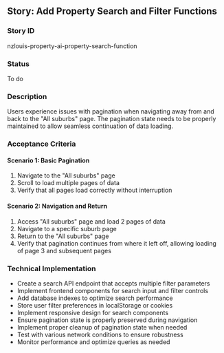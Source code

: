 ## Story: Add Property Search and Filter Functions

### Story ID
nzlouis-property-ai-property-search-function

### Status
To do

### Description
Users experience issues with pagination when navigating away from and back to the "All suburbs" page. The pagination state needs to be properly maintained to allow seamless continuation of data loading.

### Acceptance Criteria
#### Scenario 1: Basic Pagination

1. Navigate to the "All suburbs" page
2. Scroll to load multiple pages of data
3. Verify that all pages load correctly without interruption

#### Scenario 2: Navigation and Return

1. Access "All suburbs" page and load 2 pages of data
2. Navigate to a specific suburb page
3. Return to the "All suburbs" page
4. Verify that pagination continues from where it left off, allowing loading of page 3 and subsequent pages

### Technical Implementation
- Create a search API endpoint that accepts multiple filter parameters
- Implement frontend components for search input and filter controls
- Add database indexes to optimize search performance
- Store user filter preferences in localStorage or cookies
- Implement responsive design for search components
- Ensure pagination state is properly preserved during navigation
- Implement proper cleanup of pagination state when needed
- Test with various network conditions to ensure robustness
- Monitor performance and optimize queries as needed